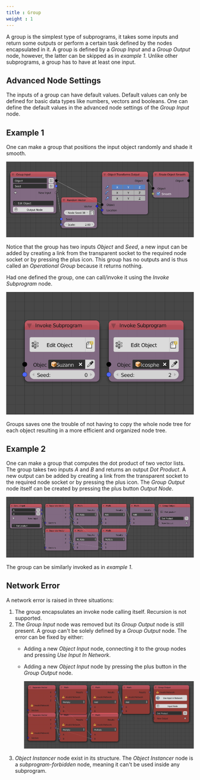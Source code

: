 ```yaml
---
title : Group
weight : 1
---
```


A group is the simplest type of subprograms, it takes some inputs and
return some outputs or perform a certain task defined by the nodes
encapsulated in it. A group is defined by a *Group Input* and a *Group
Output* node, however, the latter can be skipped as in *example 1*.
Unlike other subprograms, a group has to have at least one input.

## Advanced Node Settings

The inputs of a group can have default values. Default values can only
be defined for basic data types like numbers, vectors and booleans. One
can define the default values in the advanced node settings of the
*Group Input* node.

## Example 1

One can make a group that positions the input object randomly and shade
it smooth.

![image](group_example_1.png)

Notice that the group has two inputs *Object* and *Seed*, a new input
can be added by creating a link from the transparent socket to the
required node socket or by pressing the plus icon. This group has no
outputs and is thus called an *Operational Group* because it returns
nothing.

Had one defined the group, one can call/invoke it using the *Invoke
Subprogram* node.

![image](invoke_example_1.png)

Groups saves one the trouble of not having to copy the whole node tree
for each object resulting in a more efficient and organized node tree.

## Example 2

One can make a group that computes the dot product of two vector lists.
The group takes two inputs *A* and *B* and returns an output *Dot
Product*. A new output can be added by creating a link from the
transparent socket to the required node socket or by pressing the plus
icon. The *Group Output* node itself can be created by pressing the plus
button *Output Node*.

![image](group_example_2.png)

The group can be similarly invoked as in *example 1*.

## Network Error

A network error is raised in three situations:

1.  The group encapsulates an invoke node calling itself. Recursion is
    not supported.
2.  The *Group Input* node was removed but its *Group Output* node is
    still present. A group can't be solely defined by a *Group Output*
    node. The error can be fixed by either:
      - Adding a new *Object Input* node, connecting it to the group
        nodes and pressing *Use Input In Network*.
    
      - Adding a new *Object Input* node by pressing the plus button in
        the *Group Output* node.
        
        ![image](network_error.png)
3.  *Object Instancer* node exist in its structure. The *Object
    Instancer* node is a *subprogram-forbidden* node, meaning it can't
    be used inside any subprogram.
